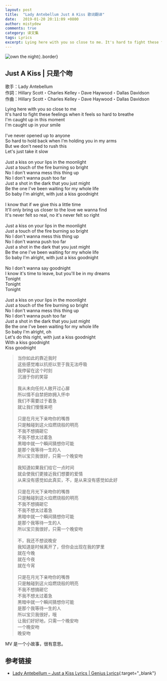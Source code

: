 ```yaml
---
layout: post
title:  "Lady Antebellum Just A Kiss 歌词翻译"
date:   2019-01-20 20:11:09 +0800
author: mistydew
comments: true
category: 译文集
tags: Lyrics
excerpt: Lying here with you so close to me. It's hard to fight these feelings when it feels so hard to breathe. I'm caught up in this moment. I'm caught up in your smile.
---
```

![own the night](https://mistydew.github.io/assets/images/cover/misc/own%20the%20night.jpg){:.border}

## Just A Kiss | 只是个吻

歌手：Lady Antebellum<br>
作詞：Hillary Scott・Charles Kelley・Dave Haywood・Dallas Davidson<br>
作曲：Hillary Scott・Charles Kelley・Dave Haywood・Dallas Davidson

<div class="lyric-original">
<p>
Lying here with you so close to me<br>
It's hard to fight these feelings when it feels so hard to breathe<br>
I'm caught up in this moment<br>
I'm caught up in your smile<br>
<br>
I've never opened up to anyone<br>
So hard to hold back when I'm holding you in my arms<br>
But we don't need to rush this<br>
Let's just take it slow<br>
<br>
Just a kiss on your lips in the moonlight<br>
Just a touch of the fire burning so bright<br>
No I don't wanna mess this thing up<br>
No I don't wanna push too far<br>
Just a shot in the dark that you just might<br>
Be the one I've been waiting for my whole life<br>
So baby I'm alright, with just a kiss goodnight<br>
<br>
I know that if we give this a little time<br>
It'll only bring us closer to the love we wanna find<br>
It's never felt so real, no it's never felt so right<br>
<br>
Just a kiss on your lips in the moonlight<br>
Just a touch of the fire burning so bright<br>
No I don't wanna mess this thing up<br>
No I don't wanna push too far<br>
Just a shot in the dark that you just might<br>
Be the one I've been waiting for my whole life<br>
So baby I'm alright, with just a kiss goodnight<br>
<br>
No I don't wanna say goodnight<br>
I know it's time to leave, but you'll be in my dreams<br>
Tonight<br>
Tonight<br>
Tonight<br>
<br>
Just a kiss on your lips in the moonlight<br>
Just a touch of the fire burning so bright<br>
No I don't wanna mess this thing up<br>
No I don't wanna push too far<br>
Just a shot in the dark that you just might<br>
Be the one I've been waiting for my whole life<br>
So baby I'm alright, oh<br>
Let's do this right, with just a kiss goodnight<br>
With a kiss goodnight<br>
Kiss goodnight
</p>
</div>

<div class="lyric-translation">
<blockquote>
当你如此的靠近我时<br>
这些感觉难以抗拒以至于我无法呼吸<br>
我停留在这个时刻<br>
沉溺于你的笑容<br>
<br>
我从未向任何人敞开过心扉<br>
所以情不自禁把妳拥入怀中<br>
我们不需要过于着急<br>
就让我们慢慢来吧<br>
<br>
只是在月光下亲吻你的嘴唇<br>
只是触碰到这火焰燃烧般的明亮<br>
不我不想搞砸它<br>
不我不想太过着急<br>
黑暗中就一个瞬间猜想你可能<br>
是那个我等待一生的人<br>
所以宝贝我很好，只需一个晚安吻<br>
<br>
我知道如果我们给它一点时间<br>
就会使我们更接近我们想要的爱情<br>
从来没有感觉如此真实，不，是从来没有感觉如此好<br>
<br>
只是在月光下亲吻你的嘴唇<br>
只是触碰到这火焰燃烧般的明亮<br>
不我不想搞砸它<br>
不我不想太过着急<br>
黑暗中就一个瞬间猜想你可能<br>
是那个我等待一生的人<br>
所以宝贝我很好，只需一个晚安吻<br>
<br>
不，我还不想说晚安<br>
我知道是时候离开了，但你会出现在我的梦里<br>
就在今晚<br>
就在今夜<br>
就在今宵<br>
<br>
只是在月光下亲吻你的嘴唇<br>
只是触碰到这火焰燃烧般的明亮<br>
不我不想搞砸它<br>
不我不想太过着急<br>
黑暗中就一个瞬间猜想你可能<br>
是那个我等待一生的人<br>
所以宝贝我很好，哦<br>
让我们好好地，只需一个晚安吻<br>
一个晚安吻<br>
晚安吻
</blockquote>
</div>

MV 是一个小故事，很有意思。

## 参考链接

* [Lady Antebellum – Just a Kiss Lyrics \| Genius Lyrics](https://genius.com/Lady-antebellum-just-a-kiss-lyrics){:target="_blank"}
